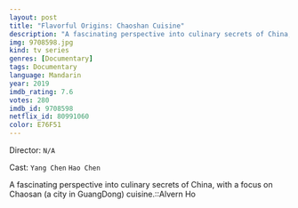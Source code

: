 ```yaml
---
layout: post
title: "Flavorful Origins: Chaoshan Cuisine"
description: "A fascinating perspective into culinary secrets of China, with a focus on Chaosan (a city in GuangDong) cuisine.::Alvern Ho.."
img: 9708598.jpg
kind: tv series
genres: [Documentary]
tags: Documentary 
language: Mandarin
year: 2019
imdb_rating: 7.6
votes: 280
imdb_id: 9708598
netflix_id: 80991060
color: E76F51
---
```

Director: `N/A`  

Cast: `Yang Chen` `Hao Chen` 

A fascinating perspective into culinary secrets of China, with a focus on Chaosan (a city in GuangDong) cuisine.::Alvern Ho
